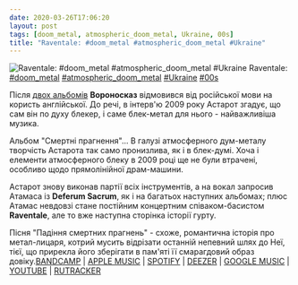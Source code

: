 ```yaml
---
date: 2020-03-26T17:06:20
layout: post
tags: [doom_metal, atmospheric_doom_metal, Ukraine, 00s]
title: "Raventale: #doom_metal #atmospheric_doom_metal #Ukraine"
---
```

![Raventale: #doom_metal #atmospheric_doom_metal #Ukraine](https://res.cloudinary.com/vast-space-unexplored/image/upload/photos/photo_926_26-03-2020_17-06-20.jpg)
Raventale: [#doom_metal](/tags/#doom_metal) [#atmospheric_doom_metal](/tags/#atmospheric_doom_metal) [#Ukraine](/tags/#Ukraine) [#00s](/tags/#00s)

Після [двох альбомів](/2020-02-11-raventale--atmospheric-black-metal-ukraine-russian) **Вороносказ** відмовився від російської мови на користь англійської. До речі, в інтерв&#39;ю 2009 року Астарот згадує, що сам він по духу блекер, і саме блек-метал для нього - найважливіша музика.

Альбом &quot;Смертні прагнення&quot;... В галузі атмосферного дум-металу творчість Астарота так само пронизлива, як і в блек-думі. Хоча і елементи атмосферного блеку в 2009 році ще не були втрачені, особливо щодо прямолінійної драм-машини.

Астарот знову виконав партії всіх інструментів, а на вокал запросив Атамаса із **Deferum Sacrum**, як і на багатьох наступних альбомах; плюс Атамас невдовзі стане постійним концертним співаком-басистом **Raventale**, але то вже наступна сторінка історії гурту.

Пісня &quot;Падіння смертних прагнень&quot; - схоже, романтична історія про метал-лицаря, котрий мусить відрізати останній непевний шлях до Неї, тієї, що прирекла його зберігати  в пам&#39;яті її смарагдовий образ довіку.[BANDCAMP](https://raventale.bandcamp.com/album/mortal-aspirations) \| [APPLE MUSIC](https://music.apple.com/lu/album/mortal-aspirations/1452284443) \| [SPOTIFY](https://open.spotify.com/album/42Iw2Km3f1vzBSKxmOw3Ey) \| [DEEZER](https://www.deezer.com/album/86892252?utm_source=deezer&amp;utm_content=album-86892252&amp;utm_term=1601611822_1585234811&amp;utm_medium=web) \| [GOOGLE MUSIC](https://play.google.com/music/m/B2kwrnkfvctj44mzmxq6ipmj364?t=Mortal_Aspirations_-_Raventale) \| [YOUTUBE](https://www.youtube.com/playlist?list=OLAK5uy_nkOhbHrcS6ULxnP46seQlyPxPNJ27sbKo) \| [RUTRACKER](https://rutracker.org/forum/viewtopic.php?t=1150862)